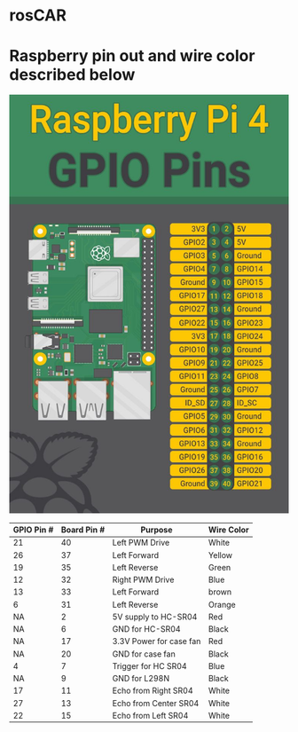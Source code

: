 # rosCAR
# Raspberry pin out and wire color described below

![](Raspberry_pi_pinout.jpg)

|GPIO Pin # | Board Pin # | Purpose                    | Wire Color|
|-------    | --------    | ------------------         | -------   |
|21         | 40          |Left PWM Drive              | White     |
|26         | 37          |Left Forward                | Yellow    |
|19         | 35          |Left Reverse                | Green     |
|12         | 32          |Right PWM Drive             | Blue      |
|13         | 33          |Left Forward                | brown     |
|6          | 31          |Left Reverse                | Orange    |
|NA         | 2           |5V supply to HC-SR04        | Red       |
|NA         | 6           |GND for HC-SR04             | Black     |
|NA         | 17          |3.3V Power for case fan     | Red       |
|NA         | 20          |GND for case fan            | Black     |
|4          | 7           |Trigger for HC SR04         | Blue      |
|NA         | 9           |GND for L298N               | Black     |
|17         | 11          |Echo from Right SR04        | White     |
|27         | 13          |Echo from Center SR04       | White     |
|22         | 15          |Echo from Left SR04         | White     |

